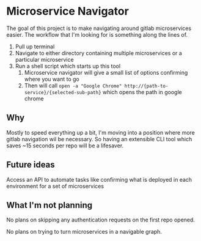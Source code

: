 # Microservice Navigator
The goal of this project is to make navigating around gitlab microservices easier. The workflow that I'm looking for is something along the lines of.
1. Pull up terminal
2. Navigate to either directory containing multiple microservices or a particular microservice
3. Run a shell script which starts up this tool
   1. Microservice navigator will give a small list of options confirming where you want to go
   2. Then will call `open -a "Google Chrome" http://{path-to-service}/{selected-sub-path}` which opens the path in google chrome

## Why
Mostly to speed everything up a bit, I'm moving into a position where more gitlab navigation wil be necessary. So having an extensible CLI tool which saves ~15 seconds per repo will be a lifesaver.

## Future ideas
Access an API to automate tasks like confirming what is deployed in each environment for a set of microservices

## What I'm not planning
No plans on skipping any authentication requests on the first repo opened.

No plans on trying to turn microservices in a navigable graph.